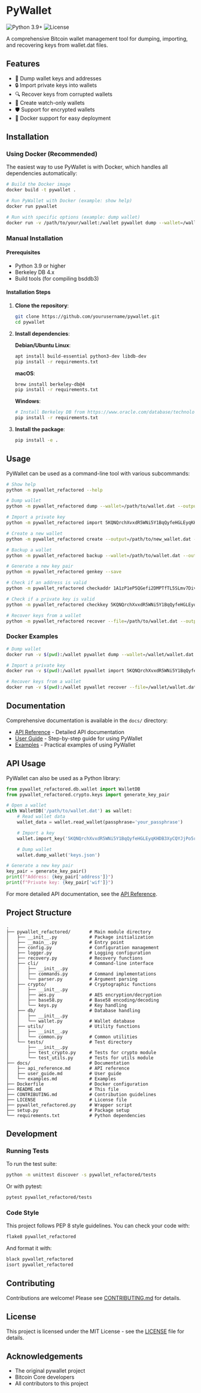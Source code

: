 # PyWallet

![Python 3.9+](https://img.shields.io/badge/python-3.9+-blue.svg)
![License](https://img.shields.io/badge/license-MIT-green.svg)

A comprehensive Bitcoin wallet management tool for dumping, importing, and recovering keys from wallet.dat files.

## Features

- 🔑 Dump wallet keys and addresses
- 🔒 Import private keys into wallets
- 🔍 Recover keys from corrupted wallets
- 🔄 Create watch-only wallets
- 🛡️ Support for encrypted wallets
- 🐳 Docker support for easy deployment

## Installation

### Using Docker (Recommended)

The easiest way to use PyWallet is with Docker, which handles all dependencies automatically:

```bash
# Build the Docker image
docker build -t pywallet .

# Run PyWallet with Docker (example: show help)
docker run pywallet

# Run with specific options (example: dump wallet)
docker run -v /path/to/your/wallet:/wallet pywallet dump --wallet=/wallet/wallet.dat
```

### Manual Installation

#### Prerequisites

- Python 3.9 or higher
- Berkeley DB 4.x
- Build tools (for compiling bsddb3)

#### Installation Steps

1. **Clone the repository**:
   ```bash
   git clone https://github.com/yourusername/pywallet.git
   cd pywallet
   ```

2. **Install dependencies**:

   **Debian/Ubuntu Linux**:
   ```bash
   apt install build-essential python3-dev libdb-dev
   pip install -r requirements.txt
   ```

   **macOS**:
   ```bash
   brew install berkeley-db@4
   pip install -r requirements.txt
   ```

   **Windows**:
   ```bash
   # Install Berkeley DB from https://www.oracle.com/database/technologies/related/berkeleydb-downloads.html
   pip install -r requirements.txt
   ```

3. **Install the package**:
   ```bash
   pip install -e .
   ```

## Usage

PyWallet can be used as a command-line tool with various subcommands:

```bash
# Show help
python -m pywallet_refactored --help

# Dump wallet
python -m pywallet_refactored dump --wallet=/path/to/wallet.dat --output=keys.json

# Import a private key
python -m pywallet_refactored import 5KQNQrchXvxdR5WNi5Y1BqQyfeHGLEyqKHDB3XyCQYJjPo5rtz8 --wallet=/path/to/wallet.dat

# Create a new wallet
python -m pywallet_refactored create --output=/path/to/new_wallet.dat --generate-key

# Backup a wallet
python -m pywallet_refactored backup --wallet=/path/to/wallet.dat --output=/path/to/backup.dat

# Generate a new key pair
python -m pywallet_refactored genkey --save

# Check if an address is valid
python -m pywallet_refactored checkaddr 1A1zP1eP5QGefi2DMPTfTL5SLmv7DivfNa

# Check if a private key is valid
python -m pywallet_refactored checkkey 5KQNQrchXvxdR5WNi5Y1BqQyfeHGLEyqKHDB3XyCQYJjPo5rtz8

# Recover keys from a wallet
python -m pywallet_refactored recover --file=/path/to/wallet.dat --output=recovered_keys.json
```

### Docker Examples

```bash
# Dump wallet
docker run -v $(pwd):/wallet pywallet dump --wallet=/wallet/wallet.dat --output=/wallet/keys.json

# Import a private key
docker run -v $(pwd):/wallet pywallet import 5KQNQrchXvxdR5WNi5Y1BqQyfeHGLEyqKHDB3XyCQYJjPo5rtz8 --wallet=/wallet/wallet.dat

# Recover keys from a wallet
docker run -v $(pwd):/wallet pywallet recover --file=/wallet/wallet.dat --output=/wallet/recovered_keys.json
```

## Documentation

Comprehensive documentation is available in the `docs/` directory:

- [API Reference](docs/api_reference.md) - Detailed API documentation
- [User Guide](docs/user_guide.md) - Step-by-step guide for using PyWallet
- [Examples](docs/examples.md) - Practical examples of using PyWallet

## API Usage

PyWallet can also be used as a Python library:

```python
from pywallet_refactored.db.wallet import WalletDB
from pywallet_refactored.crypto.keys import generate_key_pair

# Open a wallet
with WalletDB('/path/to/wallet.dat') as wallet:
    # Read wallet data
    wallet_data = wallet.read_wallet(passphrase='your_passphrase')

    # Import a key
    wallet.import_key('5KQNQrchXvxdR5WNi5Y1BqQyfeHGLEyqKHDB3XyCQYJjPo5rtz8', label='My Key')

    # Dump wallet
    wallet.dump_wallet('keys.json')

# Generate a new key pair
key_pair = generate_key_pair()
print(f"Address: {key_pair['address']}")
print(f"Private key: {key_pair['wif']}")
```

For more detailed API documentation, see the [API Reference](docs/api_reference.md).

## Project Structure

```
.
├── pywallet_refactored/       # Main module directory
│   ├── __init__.py            # Package initialization
│   ├── __main__.py            # Entry point
│   ├── config.py              # Configuration management
│   ├── logger.py              # Logging configuration
│   ├── recovery.py            # Recovery functions
│   ├── cli/                   # Command-line interface
│   │   ├── __init__.py
│   │   ├── commands.py        # Command implementations
│   │   └── parser.py          # Argument parsing
│   ├── crypto/                # Cryptographic functions
│   │   ├── __init__.py
│   │   ├── aes.py             # AES encryption/decryption
│   │   ├── base58.py          # Base58 encoding/decoding
│   │   └── keys.py            # Key handling
│   ├── db/                    # Database handling
│   │   ├── __init__.py
│   │   └── wallet.py          # Wallet database
│   ├── utils/                 # Utility functions
│   │   ├── __init__.py
│   │   └── common.py          # Common utilities
│   └── tests/                 # Test directory
│       ├── __init__.py
│       ├── test_crypto.py     # Tests for crypto module
│       └── test_utils.py      # Tests for utils module
├── docs/                      # Documentation
│   ├── api_reference.md       # API reference
│   ├── user_guide.md          # User guide
│   └── examples.md            # Examples
├── Dockerfile                 # Docker configuration
├── README.md                  # This file
├── CONTRIBUTING.md            # Contribution guidelines
├── LICENSE                    # License file
├── pywallet_refactored.py     # Wrapper script
├── setup.py                   # Package setup
└── requirements.txt           # Python dependencies
```

## Development

### Running Tests

To run the test suite:

```bash
python -m unittest discover -s pywallet_refactored/tests
```

Or with pytest:

```bash
pytest pywallet_refactored/tests
```

### Code Style

This project follows PEP 8 style guidelines. You can check your code with:

```bash
flake8 pywallet_refactored
```

And format it with:

```bash
black pywallet_refactored
isort pywallet_refactored
```

## Contributing

Contributions are welcome! Please see [CONTRIBUTING.md](CONTRIBUTING.md) for details.

## License

This project is licensed under the MIT License - see the [LICENSE](LICENSE) file for details.

## Acknowledgements

- The original pywallet project
- Bitcoin Core developers
- All contributors to this project
